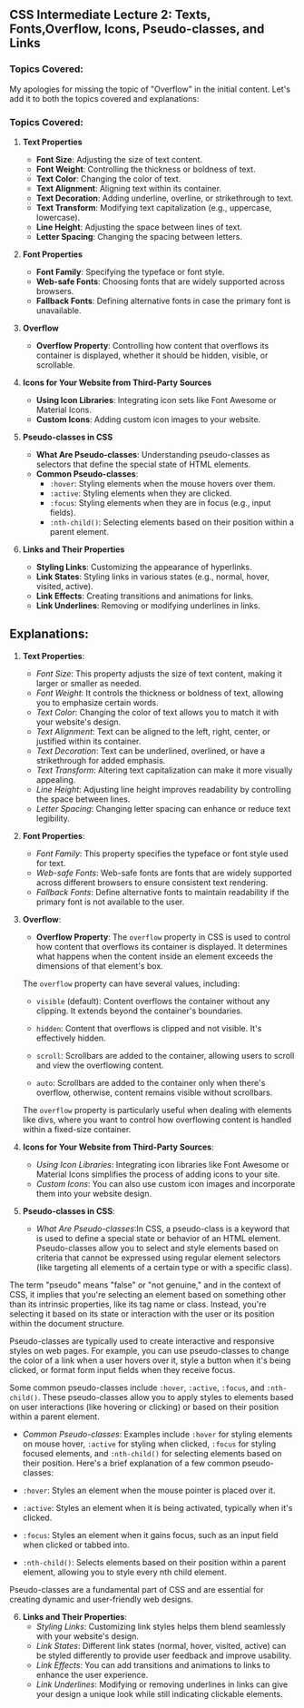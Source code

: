 ## CSS Intermediate Lecture 2: Texts, Fonts,Overflow, Icons, Pseudo-classes, and Links

### Topics Covered:
My apologies for missing the topic of "Overflow" in the initial content. Let's add it to both the topics covered and explanations:

### Topics Covered:

1. **Text Properties**
    - **Font Size**: Adjusting the size of text content.
    - **Font Weight**: Controlling the thickness or boldness of text.
    - **Text Color**: Changing the color of text.
    - **Text Alignment**: Aligning text within its container.
    - **Text Decoration**: Adding underline, overline, or strikethrough to text.
    - **Text Transform**: Modifying text capitalization (e.g., uppercase, lowercase).
    - **Line Height**: Adjusting the space between lines of text.
    - **Letter Spacing**: Changing the spacing between letters.

2. **Font Properties**
    - **Font Family**: Specifying the typeface or font style.
    - **Web-safe Fonts**: Choosing fonts that are widely supported across browsers.
    - **Fallback Fonts**: Defining alternative fonts in case the primary font is unavailable.

3. **Overflow**
    - **Overflow Property**: Controlling how content that overflows its container is displayed, whether it should be hidden, visible, or scrollable.

4. **Icons for Your Website from Third-Party Sources**
    - **Using Icon Libraries**: Integrating icon sets like Font Awesome or Material Icons.
    - **Custom Icons**: Adding custom icon images to your website.
    
5. **Pseudo-classes in CSS**
    - **What Are Pseudo-classes**: Understanding pseudo-classes as selectors that define the special state of HTML elements.
    - **Common Pseudo-classes**:
        - `:hover`: Styling elements when the mouse hovers over them.
        - `:active`: Styling elements when they are clicked.
        - `:focus`: Styling elements when they are in focus (e.g., input fields).
        - `:nth-child()`: Selecting elements based on their position within a parent element.
    
6. **Links and Their Properties**
    - **Styling Links**: Customizing the appearance of hyperlinks.
    - **Link States**: Styling links in various states (e.g., normal, hover, visited, active).
    - **Link Effects**: Creating transitions and animations for links.
    - **Link Underlines**: Removing or modifying underlines in links.

## Explanations:

1. **Text Properties**:
    - *Font Size*: This property adjusts the size of text content, making it larger or smaller as needed.
    - *Font Weight*: It controls the thickness or boldness of text, allowing you to emphasize certain words.
    - *Text Color*: Changing the color of text allows you to match it with your website's design.
    - *Text Alignment*: Text can be aligned to the left, right, center, or justified within its container.
    - *Text Decoration*: Text can be underlined, overlined, or have a strikethrough for added emphasis.
    - *Text Transform*: Altering text capitalization can make it more visually appealing.
    - *Line Height*: Adjusting line height improves readability by controlling the space between lines.
    - *Letter Spacing*: Changing letter spacing can enhance or reduce text legibility.

2. **Font Properties**:
    - *Font Family*: This property specifies the typeface or font style used for text.
    - *Web-safe Fonts*: Web-safe fonts are fonts that are widely supported across different browsers to ensure consistent text rendering.
    - *Fallback Fonts*: Define alternative fonts to maintain readability if the primary font is not available to the user.

3. **Overflow**:
    - **Overflow Property**: The `overflow` property in CSS is used to control how content that overflows its container is displayed. It determines what happens when the content inside an element exceeds the dimensions of that element's box.
    
    The `overflow` property can have several values, including:
    
    - `visible` (default): Content overflows the container without any clipping. It extends beyond the container's boundaries.
    
    - `hidden`: Content that overflows is clipped and not visible. It's effectively hidden.
    
    - `scroll`: Scrollbars are added to the container, allowing users to scroll and view the overflowing content.
    
    - `auto`: Scrollbars are added to the container only when there's overflow, otherwise, content remains visible without scrollbars.
    
    The `overflow` property is particularly useful when dealing with elements like divs, where you want to control how overflowing content is handled within a fixed-size container.

4. **Icons for Your Website from Third-Party Sources**:
    - *Using Icon Libraries*: Integrating icon libraries like Font Awesome or Material Icons simplifies the process of adding icons to your site.
    - *Custom Icons*: You can also use custom icon images and incorporate them into your website design.

5. **Pseudo-classes in CSS**:
    - *What Are Pseudo-classes*:In CSS, a pseudo-class is a keyword that is used to define a special state or behavior of an HTML element. Pseudo-classes allow you to select and style elements based on criteria that cannot be expressed using regular element selectors (like targeting all elements of a certain type or with a specific class).

The term "pseudo" means "false" or "not genuine," and in the context of CSS, it implies that you're selecting an element based on something other than its intrinsic properties, like its tag name or class. Instead, you're selecting it based on its state or interaction with the user or its position within the document structure.

Pseudo-classes are typically used to create interactive and responsive styles on web pages. For example, you can use pseudo-classes to change the color of a link when a user hovers over it, style a button when it's being clicked, or format form input fields when they receive focus.

Some common pseudo-classes include `:hover`, `:active`, `:focus`, and `:nth-child()`. These pseudo-classes allow you to apply styles to elements based on user interactions (like hovering or clicking) or based on their position within a parent element.

 - *Common Pseudo-classes*: Examples include `:hover` for styling elements on mouse hover, `:active` for styling when clicked, `:focus` for styling focused elements, and `:nth-child()` for selecting elements based on their position.
Here's a brief explanation of a few common pseudo-classes:

- `:hover`: Styles an element when the mouse pointer is placed over it.
- `:active`: Styles an element when it is being activated, typically when it's clicked.
- `:focus`: Styles an element when it gains focus, such as an input field when clicked or tabbed into.
- `:nth-child()`: Selects elements based on their position within a parent element, allowing you to style every nth child element.

Pseudo-classes are a fundamental part of CSS and are essential for creating dynamic and user-friendly web designs.
   

6. **Links and Their Properties**:
    - *Styling Links*: Customizing link styles helps them blend seamlessly with your website's design.
    - *Link States*: Different link states (normal, hover, visited, active) can be styled differently to provide user feedback and improve usability.
    - *Link Effects*: You can add transitions and animations to links to enhance the user experience.
    - *Link Underlines*: Modifying or removing underlines in links can give your design a unique look while still indicating clickable elements.